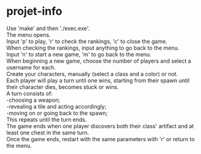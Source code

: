# projet-info
Use 'make' and then './exec.exe'.  
The menu opens.  
Input 'p' to play, 'r' to check the rankings, 'c' to close the game.   
When checking the rankings, input anything to go back to the menu.  
Input 'n' to start a new game, 'm' to go back to the menu.  
When beginning a new game, choose the number of players and select a username for each.   
Create your characters, manually (select a class and a color) or not.   
Each player will play a turn until one wins, starting from their spawn until their character dies, becomes stuck or wins.  
A turn consists of:  
-choosing a weapon;  
-revealing a tile and acting accordingly;  
-moving on or going back to the spawn;  
This repeats until the turn ends.  
The game ends when one player discovers both their class' artifact and at least one chest in the same turn.  
Once the game ends, restart with the same parameters with 'r' or return to the menu.   
 





